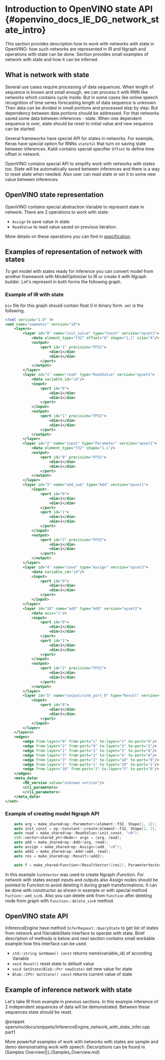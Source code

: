 Introduction to OpenVINO state API {#openvino_docs_IE_DG_network_state_intro}
==============================

This section provides description how to work with networks with state in OpenVINO: how such networks 
are represented in IR and Ngraph and operations with state can be done. Section provides small examples 
of network with state and how it can be inferred.

## What is network with state

 Several use cases require processing of data sequences. When length of sequence is known and small enough, 
 we can process it with RNN like networks which contains cycle inside. But in some cases like online speech recognition of time series 
 forecasting length of data sequence is unknown. Then data can be divided in small portions and processed step by step. But dependency 
 between data portions should be addressed. For that networks saved some data between inferences - state. When one dependent sequence is over,
 state should be reset to initial value and new sequence can be started.
 
 Several frameworks have special API for states in networks. For example, Keras have special option for RNNs `stateful` that turn on saving state 
 between inferences. Kaldi contains special specifier `Offset` to define time offset in network. 
 
 OpenVINO contains special API to simplify work with networks with states too. State will be automatically saved between inferences 
 and there is a way to reset state when needed. Also user can read state or set it to some new value between inferences.
 
## OpenVINO state representation

 OpenVINO contains special abstraction Variable to represent state in network. There are 2 operations to work with state: 
* `Assign` to save value in state
* `ReadValue` to read value saved on previous iteration.

More details on these operations you can find in [specification](../ops/opset3.md).

## Examples of representation of network with states

To get model with states ready for inference you can convert model from another framework with ModelOptimizer to IR or create it with Ngraph builder. 
Let's represent in both forms the following graph.

[state_network_example]: img/state_network_example.png

### Example of IR with state

`bin` file for this graph should contain float 0 in binary form. `xml` is the following.

```xml
<?xml version="1.0" ?>
<net name="summator" version="10">
	<layers>
		<layer id="0" name="init_value" type="Const" version="opset1">
			<data element_type="f32" offset="0" shape="1,1" size="4"/>
			<output>
				<port id="1" precision="FP32">
					<dim>1</dim>
					<dim>1</dim>
				</port>
			</output>
		</layer>
		<layer id="1" name="read" type="ReadValue" version="opset3">
			<data variable_id="id"/>
			<input>
				<port id="0">
					<dim>1</dim>
					<dim>1</dim>
				</port>
			</input>
			<output>
				<port id="1" precision="FP32">
					<dim>1</dim>
					<dim>1</dim>
				</port>
			</output>
		</layer>
		<layer id="2" name="input" type="Parameter" version="opset1">
			<data element_type="f32" shape="1,1"/>
			<output>
				<port id="0" precision="FP32">
					<dim>1</dim>
					<dim>1</dim>
				</port>
			</output>
		</layer>
		<layer id="3" name="add_sum" type="Add" version="opset1">
			<input>
				<port id="0">
					<dim>1</dim>
					<dim>1</dim>
				</port>
				<port id="1">
					<dim>1</dim>
					<dim>1</dim>
				</port>
			</input>
			<output>
				<port id="2" precision="FP32">
					<dim>1</dim>
					<dim>1</dim>
				</port>
			</output>
		</layer>
		<layer id="4" name="save" type="Assign" version="opset3">
			<data variable_id="id"/>
			<input>
				<port id="0">
					<dim>1</dim>
					<dim>1</dim>
				</port>
			</input>
		</layer>
        <layer id="10" name="add" type="Add" version="opset1">
			<data axis="1"/>
			<input>
				<port id="0">
					<dim>1</dim>
					<dim>1</dim>
				</port>
				<port id="1">
					<dim>1</dim>
					<dim>1</dim>
				</port>
			</input>
			<output>
				<port id="2" precision="FP32">
					<dim>1</dim>
					<dim>1</dim>
				</port>
			</output>
		</layer>
		<layer id="5" name="output/sink_port_0" type="Result" version="opset1">
			<input>
				<port id="0">
					<dim>1</dim>
					<dim>1</dim>
				</port>
			</input>
		</layer>
	</layers>
	<edges>
		<edge from-layer="0" from-port="1" to-layer="1" to-port="0"/>
        <edge from-layer="2" from-port="0" to-layer="3" to-port="1"/>
        <edge from-layer="1" from-port="1" to-layer="3" to-port="0"/>
        <edge from-layer="3" from-port="2" to-layer="4" to-port="0"/>
        <edge from-layer="3" from-port="2" to-layer="10" to-port="0"/>
        <edge from-layer="1" from-port="1" to-layer="10" to-port="1"/>
        <edge from-layer="10" from-port="2" to-layer="5" to-port="0"/>
	</edges>
	<meta_data>
		<MO_version value="unknown version"/>
		<cli_parameters>
		</cli_parameters>
	</meta_data>
</net>
```

### Example of creating model Ngraph API

```cpp
    auto arg = make_shared<op::Parameter>(element::f32, Shape{1, 1});
    auto init_const = op::Constant::create(element::f32, Shape{1, 1}, {0});
    auto read = make_shared<op::ReadValue>(init_const, "v0");
    std::vector<shared_ptr<Node>> args = {arg, read};
    auto add = make_shared<op::Add>(arg, read);
    auto assign = make_shared<op::Assign>(add, "v0");
    auto add2 = make_shared<op::Add>(add, read);
    auto res = make_shared<op::Result>(add2);

    auto f = make_shared<Function>(ResultVector({res}), ParameterVector({arg}), SinkVector({assign}));
```

In this example `SinkVector` was used to create Ngraph::Function. For network with states except inputs and outputs also Assign nodes should be pointed to Function 
to avoid deleting it during graph transformations. It can be done with constructor as shown in example or with special method `Fuction::add_sink`. Also you can delete 
sink from `Function` after deleting node from graph with `Function::delete_sink` method.

## OpenVINO state API

 InferenceEngine have method `InferRequest::QueryState` to get list of states from network and IVariableState interface to operate with state. Brief description of methods 
 is below and next section contains small workable example how this interface can be used.
 
 * `std::string GetName() const`
   returns name(variable_id) of according Variable
 * `void Reset()`
   reset state to default value
 * `void SetState(Blob::Ptr newState)`
   set new value for state
 * `Blob::CPtr GetState() const`
   returns current value of state

## Example of inference network with state

Let's take IR from example in prevous sections. In this example inference of 2 independent sequences of data will be demonstrated. Between these sequences state 
should be reset.

@snippet openvino/docs/snippets/InferenceEngine_network_with_state_infer.cpp part1

More powerfull examples of work with networks with states are sample and demo demonstrating work with speech. 
Decsriptions can be found in [Samples Overview][{./Samples_Overview.md}